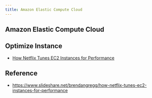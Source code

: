 ```yaml
---
title: Amazon Elastic Compute Cloud
---
```


## Amazon Elastic Compute Cloud


## Optimize Instance 
* [How Netflix Tunes EC2 Instances for Performance](https://www.slideshare.net/brendangregg/how-netflix-tunes-ec2-instances-for-performance)

## Reference
* https://www.slideshare.net/brendangregg/how-netflix-tunes-ec2-instances-for-performance

